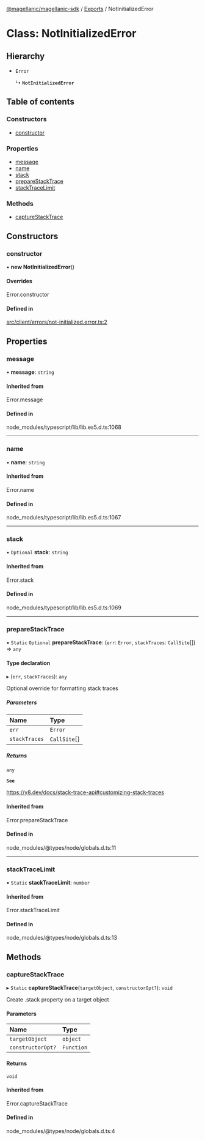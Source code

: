 [@magellanic/magellanic-sdk](../README.md) / [Exports](../modules.md) / NotInitializedError

# Class: NotInitializedError

## Hierarchy

- `Error`

  ↳ **`NotInitializedError`**

## Table of contents

### Constructors

- [constructor](NotInitializedError.md#constructor)

### Properties

- [message](NotInitializedError.md#message)
- [name](NotInitializedError.md#name)
- [stack](NotInitializedError.md#stack)
- [prepareStackTrace](NotInitializedError.md#preparestacktrace)
- [stackTraceLimit](NotInitializedError.md#stacktracelimit)

### Methods

- [captureStackTrace](NotInitializedError.md#capturestacktrace)

## Constructors

### constructor

• **new NotInitializedError**()

#### Overrides

Error.constructor

#### Defined in

[src/client/errors/not-initialized.error.ts:2](https://gitlab.com/magellanic/platform/magellanic-ciem/magellanic-ciem-sdk/-/blob/3ca1172/src/client/errors/not-initialized.error.ts#L2)

## Properties

### message

• **message**: `string`

#### Inherited from

Error.message

#### Defined in

node_modules/typescript/lib/lib.es5.d.ts:1068

___

### name

• **name**: `string`

#### Inherited from

Error.name

#### Defined in

node_modules/typescript/lib/lib.es5.d.ts:1067

___

### stack

• `Optional` **stack**: `string`

#### Inherited from

Error.stack

#### Defined in

node_modules/typescript/lib/lib.es5.d.ts:1069

___

### prepareStackTrace

▪ `Static` `Optional` **prepareStackTrace**: (`err`: `Error`, `stackTraces`: `CallSite`[]) => `any`

#### Type declaration

▸ (`err`, `stackTraces`): `any`

Optional override for formatting stack traces

##### Parameters

| Name | Type |
| :------ | :------ |
| `err` | `Error` |
| `stackTraces` | `CallSite`[] |

##### Returns

`any`

**`See`**

https://v8.dev/docs/stack-trace-api#customizing-stack-traces

#### Inherited from

Error.prepareStackTrace

#### Defined in

node_modules/@types/node/globals.d.ts:11

___

### stackTraceLimit

▪ `Static` **stackTraceLimit**: `number`

#### Inherited from

Error.stackTraceLimit

#### Defined in

node_modules/@types/node/globals.d.ts:13

## Methods

### captureStackTrace

▸ `Static` **captureStackTrace**(`targetObject`, `constructorOpt?`): `void`

Create .stack property on a target object

#### Parameters

| Name | Type |
| :------ | :------ |
| `targetObject` | `object` |
| `constructorOpt?` | `Function` |

#### Returns

`void`

#### Inherited from

Error.captureStackTrace

#### Defined in

node_modules/@types/node/globals.d.ts:4
